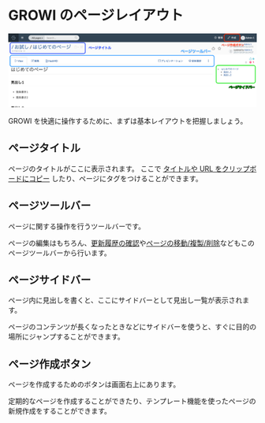 # GROWI のページレイアウト

![](./images/page_layout.png)

GROWI を快適に操作するために、まずは基本レイアウトを把握しましょう。

## ページタイトル

ページのタイトルがここに表示されます。
ここで [タイトルや URL をクリップボードにコピー](./copy_to_clipboard.md) したり、ページにタグをつけることができます。

## ページツールバー

ページに関する操作を行うツールバーです。

ページの編集はもちろん、[更新履歴の確認](./history.md)や[ページの移動/複製/削除](./page_operation.md)などもこのページツールバーから行います。

## ページサイドバー

ページ内に見出しを書くと、ここにサイドバーとして見出し一覧が表示されます。

ページのコンテンツが長くなったときなどにサイドバーを使うと、すぐに目的の場所にジャンプすることができます。

## ページ作成ボタン

ページを作成するためのボタンは画面右上にあります。

定期的なページを作成することができたり、テンプレート機能を使ったページの新規作成をすることができます。